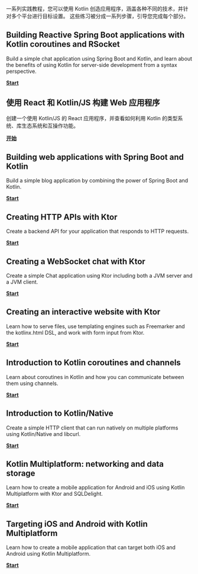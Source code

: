 [//]: # (title: Kotlin 实践)

一系列实践教程，您可以使用 Kotlin 创造应用程序，涵盖各种不同的技术，并针对多个平台进行目标设置。
这些练习被分成一系列步骤，引导您完成每个部分。

## Building Reactive Spring Boot applications with Kotlin coroutines and RSocket

Build a simple chat application using Spring Boot and Kotlin, and learn about the benefits of using Kotlin for server-side development from a syntax perspective.

[**Start**](https://spring.io/guides/tutorials/spring-webflux-kotlin-rsocket/)

## 使用 React 和 Kotlin/JS 构建 Web 应用程序

创建一个使用 Kotlin/JS 的 React 应用程序，并查看如何利用 Kotlin 的类型系统、库生态系统和互操作功能。

[**开始**](js-react.md)

## Building web applications with Spring Boot and Kotlin

Build a simple blog application by combining the power of Spring Boot and Kotlin.

[**Start**](https://spring.io/guides/tutorials/spring-boot-kotlin/)

## Creating HTTP APIs with Ktor

Create a backend API for your application that responds to HTTP requests.

[**Start**](https://ktor.io/docs/creating-http-apis.html)

## Creating a WebSocket chat with Ktor

Create a simple Chat application using Ktor including both a JVM server and a JVM client.

[**Start**](https://ktor.io/docs/creating-web-socket-chat.html)

## Creating an interactive website with Ktor

Learn how to serve files, use templating engines such as Freemarker and the kotlinx.html DSL, and work with form input from Ktor.

[**Start**](https://ktor.io/docs/creating-interactive-website.html)

## Introduction to Kotlin coroutines and channels

Learn about coroutines in Kotlin and how you can communicate between them using channels.

[**Start**](coroutines-and-channels.md)

## Introduction to Kotlin/Native

Create a simple HTTP client that can run natively on multiple platforms using Kotlin/Native and libcurl.

[**Start**](native-app-with-c-and-libcurl.md)

## Kotlin Multiplatform: networking and data storage

Learn how to create a mobile application for Android and iOS using Kotlin Multiplatform with Ktor and SQLDelight.

[**Start**](https://www.jetbrains.com/help/kotlin-multiplatform-dev/multiplatform-ktor-sqldelight.html)

## Targeting iOS and Android with Kotlin Multiplatform

Learn how to create a mobile application that can target both iOS and Android using Kotlin Multiplatform.

[**Start**](https://www.jetbrains.com/help/kotlin-multiplatform-dev/multiplatform-create-first-app.html)
